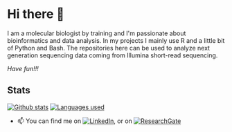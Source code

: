 # Hi there 👋

I am a molecular biologist by training and I'm passionate about bioinformatics and data analysis. In my projects I mainly use R and a little bit of Python and Bash. The repositories here can be used to analyze next generation sequencing data coming from Illumina short-read sequencing.


*Have fun!!!*


## Stats

[![Github stats](https://github-readme-stats.vercel.app/api?username=tschemic&hide=issues,contribs&show_icons=true&theme=dark)](https://github.com/tschemic)
[![Languages used](https://github-readme-stats.vercel.app/api/top-langs/?username=tschemic&exclude_repo=ThinkStats2&theme=dark)](https://github.com/tschemic)


- 📫 You can find me on [![LinkedIn][1.2]][1], or on [![ResearchGate][2.2]][2]


<!-- Icons -->

[1.2]: https://raw.githubusercontent.com/tschemic/tschemic/LI.png (LinkedIn icon)
[2.2]: https://raw.githubusercontent.com/tschemic/tschemic/RG.png (ResearchGate icon)

<!-- Links to your social media accounts -->

[1]: https://www.linkedin.com/in/michael-tscherner-81335265/
[2]: https://www.researchgate.net/profile/Michael_Tscherner/



<!--
**tschemic/tschemic** is a ✨ _special_ ✨ repository because its `README.md` (this file) appears on your GitHub profile.

Here are some ideas to get you started:

- 🔭 I’m currently working on ...
- 🌱 I’m currently learning ...
- 👯 I’m looking to collaborate on ...
- 🤔 I’m looking for help with ...
- 💬 Ask me about ...
- 📫 How to reach me: ...
- 😄 Pronouns: ...
- ⚡ Fun fact: ...
-->
